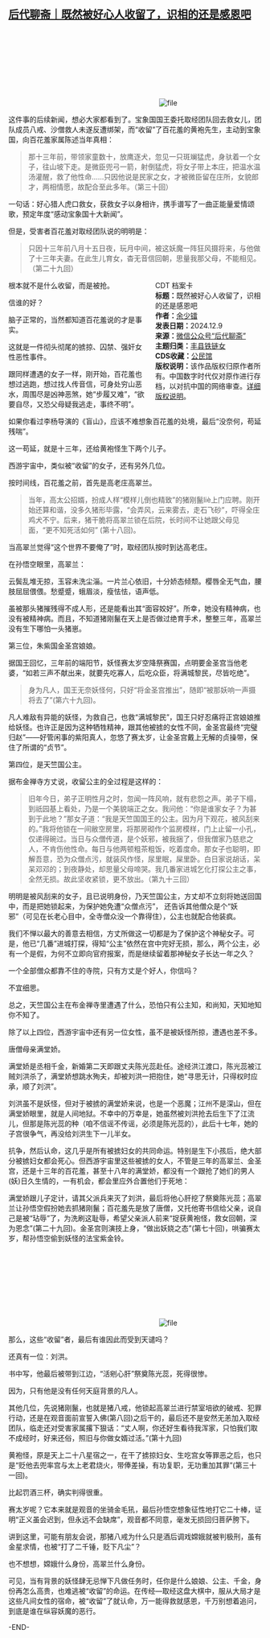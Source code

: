 <!--1733736188000-->
[后代聊斋｜既然被好心人收留了，识相的还是感恩吧](https://chinadigitaltimes.net/chinese/713794.html)
------

<p><img decoding="async" src="data:image/svg+xml,%3Csvg%20xmlns='http://www.w3.org/2000/svg'%20viewBox='0%200%200%200'%3E%3C/svg%3E" alt="file" data-lazy-src="https://chinadigitaltimes.net/chinese/files/2024/12/image-1733735577933.png"><noscript><img decoding="async" src="https://chinadigitaltimes.net/chinese/files/2024/12/image-1733735577933.png" alt="file"></noscript></p><p>这件事的后续新闻，想必大家都看到了。宝象国国王委托取经团队回去救女儿，团队成员八戒、沙僧救人未遂反遭绑架，而“收留”了百花羞的黄袍先生，主动到宝象国，向百花羞家属陈述当年真相：</p><blockquote><p>那十三年前，带领家童数十，放鹰逐犬，忽见一只斑斓猛虎，身驮着一个女子，往山坡下走。是微臣兜弓一箭，射倒猛虎，将女子带上本庄，把温水温汤灌醒，救了他性命……只因他说是民家之女，才被微臣留在庄所，女貌郎才，两相情愿，故配合至此多年。（第三十回）</p></blockquote><p>一句话：好心猎人虎口救女，获救女子以身相许，携手谱写了一曲正能量爱情颂歌，预定年度“感动宝象国十大新闻”。</p><p>但是，受害者百花羞对取经团队说的明明是：</p><blockquote><p>只因十三年前八月十五日夜，玩月中间，被这妖魔一阵狂风摄将来，与他做了十三年夫妻。在此生儿育女，杳无音信回朝，思量我那父母，不能相见。（第二十九回）</p></blockquote><div style="width:42%;float:right;padding-left:20px;"><div class="su-spoiler su-spoiler-style-fancy su-spoiler-icon-chevron-circle" data-scroll-offset="0" data-anchor-in-url="no"><div class="su-spoiler-title" tabindex="0" role="button"><span class="su-spoiler-icon"></span>CDT 档案卡</div><div class="su-spoiler-content su-u-clearfix su-u-trim"><strong>标题：</strong>既然被好心人收留了，识相的还是感恩吧<br><strong>作者：</strong><a href="https://chinadigitaltimes.net/space/后代聊斋" target="_blank">余少镭</a><br><strong>发表日期：</strong>2024.12.9<br><strong>来源：</strong><a href="https://web.archive.org/web/*/https://mp.weixin.qq.com/s/jf9K2c2jpKNZ2NfKaDzaxg" target="_blank">微信公众号“后代聊斋”</a><br><strong>主题归类：</strong><a href="https://chinadigitaltimes.net/space/丰县铁链女" target="_blank">丰县铁链女</a><br><strong>CDS收藏：</strong><a href="https://chinadigitaltimes.net/space/%E5%85%AC%E6%B0%91%E9%A6%86" target="_blank" rel="noopener">公民馆</a><br><strong>版权说明：</strong>该作品版权归原作者所有。中国数字时代仅对原作进行存档，以对抗中国的网络审查。<a href="https://chinadigitaltimes.net/chinese/copyright">详细版权说明</a>。</div></div></div><p>根本就不是什么收留，而是被抢。</p><p>信谁的好？</p><p>脑子正常的，当然都知道百花羞说的才是事实。</p><p>这就是一件彻头彻尾的掳掠、囚禁、强奸女性恶性事件。</p><p>跟同样遭遇的女子一样，刚开始，百花羞也想过逃跑，想过找人传音信，可身处穷山恶水，周围尽是凶神恶煞，她“步履又难”，“欲要自尽，又恐父母疑我逃走，事终不明”。</p><p>如果你看过李杨导演的《盲山》，应该不难想象百花羞的处境，最后“没奈何，苟延残喘”。</p><p>这一苟延，就是十三年，还给黄袍怪生下两个儿子。</p><p>西游宇宙中，类似被“收留”的女子，还有另外几位。</p><p>按时间线，百花羞之前，首先是高老庄高翠兰。</p><blockquote><p>当年，高太公招婿，扮成人样“模样儿倒也精致”的猪刚鬣liè上门应聘。刚开始还算和谐，没多久猪形毕露，“会弄风，云来雾去，走石飞砂”，吓得全庄鸡犬不宁。后来，猪干脆将高翠兰锁在后院，长时间不让她跟父母见面，“更不知死活如何” (第十八回)。</p></blockquote><p>当高翠兰觉得“这个世界不要俺了”时，取经团队按时到达高老庄。</p><p>在孙悟空眼里，高翠兰：</p><p>云鬓乱堆无掠，玉容未洗尘淄。一片兰心依旧，十分娇态倾颓。樱唇全无气血，腰肢屈屈偎偎。愁蹙蹙，蛾眉淡，瘦怯怯，语声低。</p><p>虽被那头猪摧残得不成人形，还是能看出其“面容姣好”。所幸，她没有精神病，也没有被精神病。而且，不知道猪刚鬣在天上是否做过绝育手术，整整三年，高翠兰没有生下哪怕一头猪崽。</p><p>第三位，朱紫国金圣宫娘娘。</p><p>据国王回忆，三年前的端阳节，妖怪赛太岁空降祭赛国，点明要金圣宫当他老婆，“如若三声不献出来，就要先吃寡人，后吃众臣，将满城黎民，尽皆吃绝”。</p><blockquote><p>身为凡人，国王无奈妖怪何，只好“将金圣宫推出”，随即“被那妖响一声摄将去了”(第六十九回)。</p></blockquote><p>凡人难敌有异能的妖怪，为救自己，也救“满城黎民”，国王只好忍痛将正宫娘娘推给妖怪。也许正是因为这种牺牲精神，跟其他被掳的女性不同，金圣宫最终“完璧归赵”——好管闲事的紫阳真人，忽悠了赛太岁，让金圣宫戴上无解的贞操带，保住了所谓的“贞节”。</p><p>第四位，是天竺国公主。</p><p>据布金禅寺方丈说，收留公主的全过程是这样的：</p><blockquote><p>旧年今日，弟子正明性月之时，忽闻一阵风响，就有悲怨之声。弟子下榻，到祇园基上看处，乃是一个美貌端正之女。我问他：“你是谁家女子？为甚到于此地？”那女子道：“我是天竺国国王的公主。因为月下观花，被风刮来的。”我将他锁在一间敝空房里，将那房砌作个监房模样，门上止留一小孔，仅递得碗过。当日与众僧传道，是个妖邪，被我捆了，但我僧家乃慈悲之人，不肯伤他性命。每日与他两顿粗茶粗饭，吃着度命。那女子也聪明，即解吾意，恐为众僧点污，就装风作怪，尿里眠，屎里卧。白日家说胡话，呆呆邓邓的；到夜静处，却思量父母啼哭。我几番家进城乞化打探公主之事，全然无损。故此坚收紧锁，更不放出。（第九十三回）</p></blockquote><p>明明是被风刮来的女子，且已说明身份，乃天竺国公主，方丈却不立刻将她送回国中，而是把她锁起来，为保护她免遭“众僧点污”， 还告诉其他僧众是个“妖邪”（可见在长老心目中，全寺僧众没一个靠得住），公主也就配合他装疯。</p><p>我们不惮以最大的善意去相信，方丈所做这一切都是为了保护这个神秘女子。可是，他已“几番”进城打探，得知“公主”依然在宫中完好无损，那么，两个公主，必有一个是假，为何不立即向官府报案，而是继续留着那神秘女子长达一年之久？</p><p>一个全部僧众都靠不住的寺院，只有方丈是个好人，你信吗？</p><p>不宜细思。</p><p>总之，天竺国公主在布金禅寺里遭遇了什么，恐怕只有公主知，和尚知，天知地知你不知了。</p><p>除了以上四位，西游宇宙中还有另一位女性，虽不是被妖怪所掠，遭遇也差不多。</p><p>唐僧母亲满堂娇。</p><p>满堂娇是丞相千金，新婚第二天即跟丈夫陈光蕊赴任。途经洪江渡口，陈光蕊被江贼刘洪杀了，满堂娇想跳水殉夫，却被刘洪一把抱住，她“寻思无计，只得权时应承，顺了刘洪”。</p><p>刘洪虽不是妖怪，但对于被掳的满堂娇来说，也是一个恶魔；江州不是深山，但在满堂娇眼里，就是人间地狱。不幸中的万幸是，她虽然被刘洪抢去后生下了江流儿，但那是陈光蕊的种（咱不信谣不传谣，必须是陈光蕊的），此后十七年，她的子宫很争气，再没给刘洪生下一儿半女。</p><p>抗争，然后认命，这几乎是所有被掳妇女的共同命运。特别是生下小孩后，绝大部分被掳妇女都会死心。但西游宇宙里这些被掳的女人，不管是三年的高翠兰、金圣宫，还是十三年的百花羞，甚至十八年的满堂娇，都没有一个跟抢了她们的男人(妖)日久生情的，一有机会，都会里应外合置他们于死地：</p><p>满堂娇跟儿子定计，请其父派兵来灭了刘洪，最后将他心肝挖了祭奠陈光蕊；高翠兰让孙悟空假扮她去抓猪刚鬣；百花羞先是放了唐僧，又托他寄书信给父亲，说自己是被“玷辱”了，为洗刷这耻辱，希望父亲派人前来“捉获黄袍怪，救女回朝，深为恩念”(第二十九回)。金圣宫则演技上身，“做出妖娆之态”(第七十回)，哄骗赛太岁，帮孙悟空偷到妖怪的法宝紫金铃。</p><p><img decoding="async" src="data:image/svg+xml,%3Csvg%20xmlns='http://www.w3.org/2000/svg'%20viewBox='0%200%200%200'%3E%3C/svg%3E" alt="file" data-lazy-src="https://chinadigitaltimes.net/chinese/files/2024/12/image-1733735588703.png"><noscript><img decoding="async" src="https://chinadigitaltimes.net/chinese/files/2024/12/image-1733735588703.png" alt="file"></noscript></p><p>那么，这些“收留”者，最后有谁因此而受到天谴吗？ </p><p>还真有一位：刘洪。</p><p>书中写，他最后被带到江边，“活剜心肝”祭奠陈光蕊，死得很惨。 </p><p>因为，只有他是没有任何天庭背景的凡人。</p><p>其他几位，先说猪刚鬣，也就是猪八戒，他锁起高翠兰进行禁室培欲的破戒、犯罪行动，还是在观音面前宣誓入佛(第八回)之后干的，最后还不是安然无恙加入取经团队，临走还对受害家属撂下狠话：“丈人啊，你还好生看待我浑家，只怕我们取不成经时，好来还俗，照旧与你做女婿过活。”(第十九回) </p><p>黄袍怪，原是天上二十八星宿之一，在干了掳掠妇女、生吃宫女等罪恶之后，也只是“贬他去兜率宫与太上老君烧火，带俸差操，有功复职，无功重加其罪”(第三十一回)。</p><p>比起罚酒三杯，确实判得很重。</p><p>赛太岁呢？它本来就是观音的坐骑金毛犼，最后孙悟空想象征性地打它二十棒，证明“正义虽会迟到，但永远不会缺席”，观音都不同意，毫发无损回归菩萨胯下。</p><p>讲到这里，可能有朋友会说，那猪八戒为什么只是酒后调戏嫦娥就被判极刑，虽有金星求情，也被“打了二千锤，贬下凡尘”？</p><p>也不想想，嫦娥什么身份，高翠兰什么身份。</p><p>可见，当有背景的妖怪肆无忌惮下凡做任务时，任你是什么娘娘、公主、千金，身份再怎么高贵，也难逃被“收留”的命运。在传经—取经这盘大棋中，服从大局才是这些凡间女性的宿命，被“收留”了就认命，万一能得救就感恩，千万别想着追问，到底是谁在纵容妖魔的恶行。</p><p>-END-</p><div class="addtoany_share_save_container addtoany_content addtoany_content_bottom"><div class="a2a_kit a2a_kit_size_32 addtoany_list" data-a2a-url="https://chinadigitaltimes.net/chinese/713794.html" data-a2a-title="后代聊斋｜既然被好心人收留了，识相的还是感恩吧"><a class="a2a_button_facebook" href="https://www.addtoany.com/add_to/facebook?linkurl=https%3A%2F%2Fchinadigitaltimes.net%2Fchinese%2F713794.html&amp;linkname=%E5%90%8E%E4%BB%A3%E8%81%8A%E6%96%8B%EF%BD%9C%E6%97%A2%E7%84%B6%E8%A2%AB%E5%A5%BD%E5%BF%83%E4%BA%BA%E6%94%B6%E7%95%99%E4%BA%86%EF%BC%8C%E8%AF%86%E7%9B%B8%E7%9A%84%E8%BF%98%E6%98%AF%E6%84%9F%E6%81%A9%E5%90%A7" title="Facebook" rel="nofollow noopener" target="_blank"></a><a class="a2a_button_twitter" href="https://www.addtoany.com/add_to/twitter?linkurl=https%3A%2F%2Fchinadigitaltimes.net%2Fchinese%2F713794.html&amp;linkname=%E5%90%8E%E4%BB%A3%E8%81%8A%E6%96%8B%EF%BD%9C%E6%97%A2%E7%84%B6%E8%A2%AB%E5%A5%BD%E5%BF%83%E4%BA%BA%E6%94%B6%E7%95%99%E4%BA%86%EF%BC%8C%E8%AF%86%E7%9B%B8%E7%9A%84%E8%BF%98%E6%98%AF%E6%84%9F%E6%81%A9%E5%90%A7" title="Twitter" rel="nofollow noopener" target="_blank"></a><a class="a2a_button_telegram" href="https://www.addtoany.com/add_to/telegram?linkurl=https%3A%2F%2Fchinadigitaltimes.net%2Fchinese%2F713794.html&amp;linkname=%E5%90%8E%E4%BB%A3%E8%81%8A%E6%96%8B%EF%BD%9C%E6%97%A2%E7%84%B6%E8%A2%AB%E5%A5%BD%E5%BF%83%E4%BA%BA%E6%94%B6%E7%95%99%E4%BA%86%EF%BC%8C%E8%AF%86%E7%9B%B8%E7%9A%84%E8%BF%98%E6%98%AF%E6%84%9F%E6%81%A9%E5%90%A7" title="Telegram" rel="nofollow noopener" target="_blank"></a><a class="a2a_button_reddit" href="https://www.addtoany.com/add_to/reddit?linkurl=https%3A%2F%2Fchinadigitaltimes.net%2Fchinese%2F713794.html&amp;linkname=%E5%90%8E%E4%BB%A3%E8%81%8A%E6%96%8B%EF%BD%9C%E6%97%A2%E7%84%B6%E8%A2%AB%E5%A5%BD%E5%BF%83%E4%BA%BA%E6%94%B6%E7%95%99%E4%BA%86%EF%BC%8C%E8%AF%86%E7%9B%B8%E7%9A%84%E8%BF%98%E6%98%AF%E6%84%9F%E6%81%A9%E5%90%A7" title="Reddit" rel="nofollow noopener" target="_blank"></a><a class="a2a_button_whatsapp" href="https://www.addtoany.com/add_to/whatsapp?linkurl=https%3A%2F%2Fchinadigitaltimes.net%2Fchinese%2F713794.html&amp;linkname=%E5%90%8E%E4%BB%A3%E8%81%8A%E6%96%8B%EF%BD%9C%E6%97%A2%E7%84%B6%E8%A2%AB%E5%A5%BD%E5%BF%83%E4%BA%BA%E6%94%B6%E7%95%99%E4%BA%86%EF%BC%8C%E8%AF%86%E7%9B%B8%E7%9A%84%E8%BF%98%E6%98%AF%E6%84%9F%E6%81%A9%E5%90%A7" title="WhatsApp" rel="nofollow noopener" target="_blank"></a><a class="a2a_button_email" href="https://www.addtoany.com/add_to/email?linkurl=https%3A%2F%2Fchinadigitaltimes.net%2Fchinese%2F713794.html&amp;linkname=%E5%90%8E%E4%BB%A3%E8%81%8A%E6%96%8B%EF%BD%9C%E6%97%A2%E7%84%B6%E8%A2%AB%E5%A5%BD%E5%BF%83%E4%BA%BA%E6%94%B6%E7%95%99%E4%BA%86%EF%BC%8C%E8%AF%86%E7%9B%B8%E7%9A%84%E8%BF%98%E6%98%AF%E6%84%9F%E6%81%A9%E5%90%A7" title="Email" rel="nofollow noopener" target="_blank"></a><a class="a2a_button_copy_link" href="https://www.addtoany.com/add_to/copy_link?linkurl=https%3A%2F%2Fchinadigitaltimes.net%2Fchinese%2F713794.html&amp;linkname=%E5%90%8E%E4%BB%A3%E8%81%8A%E6%96%8B%EF%BD%9C%E6%97%A2%E7%84%B6%E8%A2%AB%E5%A5%BD%E5%BF%83%E4%BA%BA%E6%94%B6%E7%95%99%E4%BA%86%EF%BC%8C%E8%AF%86%E7%9B%B8%E7%9A%84%E8%BF%98%E6%98%AF%E6%84%9F%E6%81%A9%E5%90%A7" title="Copy Link" rel="nofollow noopener" target="_blank"></a><a class="a2a_dd addtoany_share_save addtoany_share" href="https://www.addtoany.com/share"></a></div></div>
